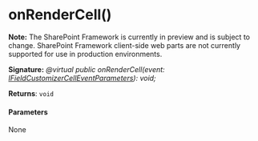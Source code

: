 # onRenderCell()
**Note:** The SharePoint Framework is currently in preview and is subject to change. SharePoint Framework client-side web parts are not currently supported for use in production environments.





**Signature:** _@virtual public onRenderCell(event: [IFieldCustomizerCellEventParameters](../../sp-listview-extensibility.api/interface/ifieldcustomizercelleventparameters.md)): void;_

**Returns**: `void`





#### Parameters
None


